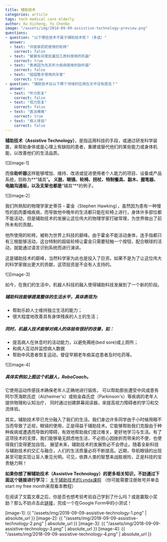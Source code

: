 ```yaml
---
title: 辅助技术
categories: article
tags: tech medical care elderly
author: Xu Xicheng, Yu Chenbo
image: "/assets/img/2018-09-09-assistive-technology-preview.png"
questions:
- question: "以下哪些技术不属于辅助技术呢？（多选）"
  answer:
  - text: "邻居家奶奶使用的轮椅"
    correct: false
  - text: "舅舅车间里批量加工原料使用的机器"
    correct: true
  - text: "表弟因为先天听力疾病使用的助听器"
    correct: false
  - text: "姐姐整牙使用的牙套"
    correct: true
- question: "辅助技术在以下哪个领域的应用在文中没有提及？"
  answer:
  - text: "听力恢复"
    correct: false
  - text: "视力恢复"
    correct: false
  - text: "医治瘫痪"
    correct: true
  - text: "病人体验"
    correct: false
---
```


**辅助技术（Assistive Technology）**，是指运用科技的手段，或通过研发科学装置，来帮助身体或是心理上有缺陷的患者，重建或替代他们的某些能力或身体机能，以改善他们的生活品质。

![][image-1]

而像**助听器**这样能够增加、维持、改进或促进使用者个人能力的项目、设备或产品系统，则称为**“辅具”**。 义肢、眼镜、轮椅、拐杖、特制餐具、副木、握笔器、电脑沟通板，以及支架也都是**“辅具”**的例子。

![][image-2]

我们所熟知的物理学家史蒂芬・霍金（Stephen Hawking），虽然因为患有一种慢性的肌肉萎缩疾病，而导致他中晚年的生活都只能在轮椅上进行，身体许多部位都不能活动，但是辅助技术的发展让这位伟大的物理学家打破常理，为世界做出了前所未有的贡献。

他所使用的轮椅，被称为世界上科技的巅峰。由于霍金不能活动身体，连手指都只有三根能够活动，这台特制的超级轮椅让霍金只需要轻触一个按钮，配合眼球的活动，就能通过语言识别系统而进行演讲。

这是辅助技术的巅峰，当然科学家为此也是投入了巨资。如果不是为了让这位伟大的科学家做出更大的贡献，这项投资是不会有人支持的。

![][image-3]

如今，在我们的生活中，机器人科技的融入使得辅助科技发展到了一个新的阶段。


##### 辅助科技能够提高整体的生活水平，具体表现为: #####

- 帮助乐龄人士维持独立生活的能力；
- 很大程度地改善具有身体残疾的人士的生活；

##### 同时，机器人技术能够对病人的体验有很好的改善，如： #####
- 提高病人在休息时的活动能力，以避免褥疮(bed sore)或上厕所；
- 和病人互动并监控病人数据
- 帮助中风患者恢复运动，督促早期老年痴呆症患者及时吃药等。

![][image-4]

##### 具体实例如上图这个机器人，RoboCoach。 #####
它使用运动传感技术确保老年人正确地进行锻炼，
可以帮助那些遭受中风或患有阿尔茨海默氏症（Alzheimer's）或帕金森氏症（Parkinson's）等疾病的老年人提供物理和认知治疗，
同时通过创建屏幕阅读器，来提高视力障碍者的学习和交流体验。


其实，辅助技术早已充分融入了我们的生活。我们身边许多同学由于小时候用眼不当而导致了近视，眼镜的使用，正是得益于辅助技术。它能够帮助我们克服由于种种疾病或遭遇而导致的障碍，有效地帮助我们度过难关，更好地学习与生活。有了这项技术的支撑，我们能够毫无顾虑地生活，不必担心因挫折而带来的不便，也使得我们变得更加自信。
展望未来，辅助技术的发展势必不会停止。随着全新科技与辅助技术的交汇与融合，人们的生活质量必将不断提高。近期，导航眼镜的出现甚至可能实现让盲人重见光明。可见，依靠人类的智慧来战胜艰险，正是科技的宝贵魅力啊！

**如果你想了解辅助技术（Assistive Technology）的更多相关知识，不妨通过下面这个链接进行学习：**
[关于辅助技术的Lynda课程](https://www.lynda.com/Higher-Education-tutorials/What-assistive-technology/461908/501872-4.html) （你可能需要注册账号并单击start my free month来观看本教程）

在阅读了文篇文章之后，你是否也想考验考验自己学到了什么吗？或是赢取小奖励？那么不妨点击此[链接](https://docs.google.com/forms/d/e/1FAIpQLSdBdgSZvUTMQ3iMIg4_pvj5rDM2Kskloas-gLsOghxgXn0iUw/viewform?usp=sf_link)，完成一个在Google Form中的小测试！

[image-1]: {{ "/assets/img/2018-09-09-assistive-technology-1.png" | absolute_url }}
[image-2]: {{ "/assets/img/2018-09-09-assistive-technology-2.png" | absolute_url }}
[image-3]: {{ "/assets/img/2018-09-09-assistive-technology-3.png" | absolute_url }}
[image-4]: {{ "/assets/img/2018-09-09-assistive-technology-4.png" | absolute_url }}
